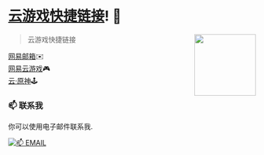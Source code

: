 # [云游戏快捷链接](https://cg.cyming.top)! 👋 
  
 <img width="125" align="right" src="https://img.cyming.top/file/dc6bec7675d1dd05b5a09.png" />  
  
  > 云游戏快捷链接 
  
 [网易邮箱](https://mail.163.com)✉️<br/>
 [网易云游戏](https://cg.163.com)🎮<br/>
 [云·原神](https://ys.mihoyo.com/cloud)🕹️
  
  ### 📫 联系我  
  
  你可以使用电子邮件联系我.  
  
  [![📫 EMAIL](https://img.shields.io/badge/📫%20EMAIL-c@cyming.top-%2357728B?style=for-the-badge)](mailto:c@cyming.top)